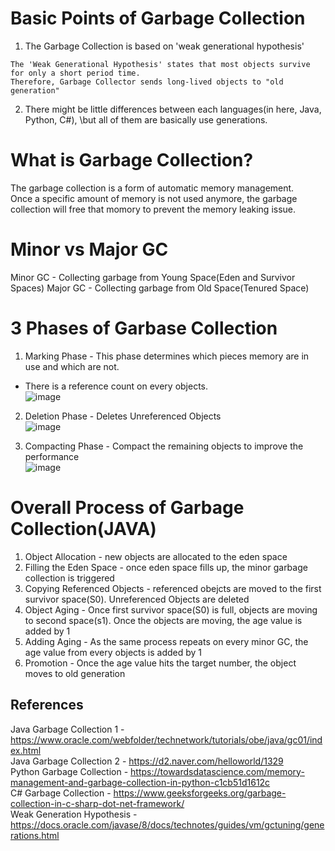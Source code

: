 # Basic Points of Garbage Collection
1. The Garbage Collection is based on 'weak generational hypothesis'
```
The 'Weak Generational Hypothesis' states that most objects survive for only a short period time.
Therefore, Garbage Collector sends long-lived objects to "old generation"
```
2. There might be little differences between each languages(in here, Java, Python, C#), \but all of them are basically use generations.

# What is Garbage Collection?
The garbage collection is a form of automatic memory management.\
Once a specific amount of memory is not used anymore, the garbage collection will free that momory to prevent the memory leaking issue.

# Minor vs Major GC
Minor GC - Collecting garbage from Young Space(Eden and Survivor Spaces)
Major GC - Collecting garbage from Old Space(Tenured Space)

# 3 Phases of Garbase Collection
1. Marking Phase - This phase determines which pieces memory are in use and which are not.
- There is a reference count on every objects. \
![image](https://user-images.githubusercontent.com/37427419/128587863-ca0c85c4-3dc8-4ced-acce-43fbf467eeb2.png)

2. Deletion Phase - Deletes Unreferenced Objects \
![image](https://user-images.githubusercontent.com/37427419/128587873-54e3e70b-2010-430b-a5e7-dfbc01080f23.png)

4. Compacting Phase - Compact the remaining objects to improve the performance \
![image](https://user-images.githubusercontent.com/37427419/128587883-d7b6adee-db89-45d0-9497-4ea8525e345b.png)

# Overall Process of Garbage Collection(JAVA)
1. Object Allocation - new objects are allocated to the eden space
2. Filling the Eden Space - once eden space fills up, the minor garbage collection is triggered
3. Copying Referenced Objects - referenced obejcts are moved to the first survivor space(S0). Unreferenced Objects are deleted
4. Object Aging - Once first survivor space(S0) is full, objects are moving to second space(s1). Once the objects are moving, the age value is added by 1
5. Adding Aging - As the same process repeats on every minor GC, the age value from every objects is added by 1
6. Promotion - Once the age value hits the target number, the object moves to old generation

## References
Java Garbage Collection 1 - https://www.oracle.com/webfolder/technetwork/tutorials/obe/java/gc01/index.html \
Java Garbage Collection 2 - https://d2.naver.com/helloworld/1329 \
Python Garbage Collection - https://towardsdatascience.com/memory-management-and-garbage-collection-in-python-c1cb51d1612c \
C# Garbage Collection - https://www.geeksforgeeks.org/garbage-collection-in-c-sharp-dot-net-framework/ \
Weak Generation Hypothesis - https://docs.oracle.com/javase/8/docs/technotes/guides/vm/gctuning/generations.html
